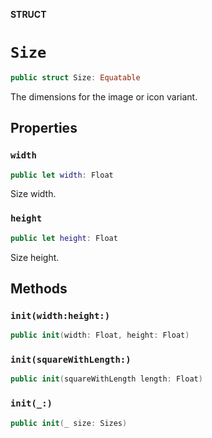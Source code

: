 **STRUCT**

# `Size`

```swift
public struct Size: Equatable
```

The dimensions for the image or icon variant.

## Properties
### `width`

```swift
public let width: Float
```

Size width.

### `height`

```swift
public let height: Float
```

Size height.

## Methods
### `init(width:height:)`

```swift
public init(width: Float, height: Float)
```

### `init(squareWithLength:)`

```swift
public init(squareWithLength length: Float)
```

### `init(_:)`

```swift
public init(_ size: Sizes)
```
